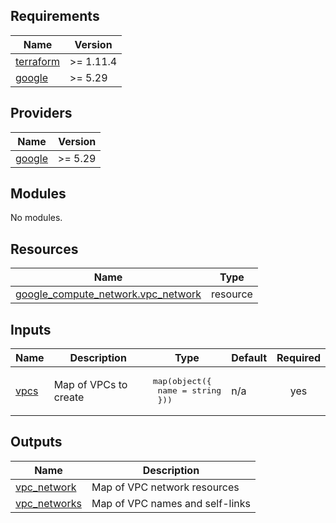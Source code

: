## Requirements

| Name | Version |
|------|---------|
| <a name="requirement_terraform"></a> [terraform](#requirement\_terraform) | >= 1.11.4 |
| <a name="requirement_google"></a> [google](#requirement\_google) | >= 5.29 |

## Providers

| Name | Version |
|------|---------|
| <a name="provider_google"></a> [google](#provider\_google) | >= 5.29 |

## Modules

No modules.

## Resources

| Name | Type |
|------|------|
| [google_compute_network.vpc_network](https://registry.terraform.io/providers/hashicorp/google/latest/docs/resources/compute_network) | resource |

## Inputs

| Name | Description | Type | Default | Required |
|------|-------------|------|---------|:--------:|
| <a name="input_vpcs"></a> [vpcs](#input\_vpcs) | Map of VPCs to create | <pre>map(object({<br/>    name = string<br/>  }))</pre> | n/a | yes |

## Outputs

| Name | Description |
|------|-------------|
| <a name="output_vpc_network"></a> [vpc\_network](#output\_vpc\_network) | Map of VPC network resources |
| <a name="output_vpc_networks"></a> [vpc\_networks](#output\_vpc\_networks) | Map of VPC names and self-links |
